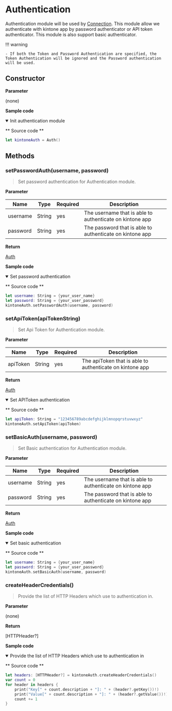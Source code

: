 # Authentication

Authentication module will be used by [Connection](./connection).
This module allow we authenticate with kintone app by password authenticator or API token authenticator. This module is also support basic authenticator.

!!! warning

    - If both the Token and Password Authentication are specified, the Token Authentication will be ignored and the Password authentication will be used.

## Constructor

**Parameter**

(none)

**Sample code**

<details class="tab-container" open>
<Summary>Init authentication module</Summary>

** Source code **

```Swift
let kintoneAuth = Auth()
```

</details>

## Methods

### setPasswordAuth(username, password)

> Set password authentication for Authentication module.

**Parameter**

| Name| Type| Required| Description |
| --- | --- | --- | --- |
| username | String | yes | The username that is able to authenticate on kintone app
| password | String | yes | The password that is able to authenticate on kintone app

**Return**

[Auth](./authentication)

**Sample code**

<details class="tab-container" open>
<Summary>Set password authentication</Summary>

** Source code **

```Swift
let username: String = {your_user_name}
let password: String = {your_user_password}
kintoneAuth.setPasswordAuth(username, password)
```

</details>


### setApiToken(apiTokenString)

> Set Api Token for Authentication module.

**Parameter**

| Name| Type| Required| Description |
| --- | --- | --- | --- |
| apiToken | String | yes | The apiToken that is able to authenticate on kintone app

**Return**

[Auth](./authentication)


<details class="tab-container" open>
<Summary>Set APIToken authentication</Summary>

** Source code **

```Swift
let apiToken: String = "123456789abcdefghijklmnopqrstuvwxyz"
kintoneAuth.setApiToken(apiToken)
```

</details>


### setBasicAuth(username, password)

> Set Basic authentication for Authentication module.

**Parameter**

| Name| Type| Required| Description |
| --- | --- | --- | --- |
| username | String | yes | The username that is able to authenticate on kintone app
| password | String | yes | The password that is able to authenticate on kintone app

**Return**

[Auth](./authentication)

**Sample code**

<details class="tab-container" open>
<Summary>Set basic authentication</Summary>

** Source code **

```Swift
let username: String = {your_user_name}
let password: String = {your_user_password}
kintoneAuth.setBasicAuth(username, password)
```

</details>


### createHeaderCredentials()

> Provide the list of HTTP Headers which use to authentication in.

**Parameter**

(none)

**Return**

[HTTPHeader?]

**Sample code**

<details class="tab-container" open>
<Summary>Provide the list of HTTP Headers which use to authentication in</Summary>

** Source code **

```Swift
let headers: [HTTPHeader?] = kintoneAuth.createHeaderCredentials()
var count = 0
for header in headers {
    print("Key[" + count.description + "]: " + (header?.getKey())!)
    print("Value[" + count.description + "]: " + (header?.getValue())!)
    count += 1
}
```

</details>